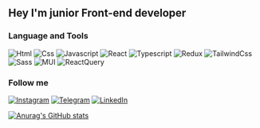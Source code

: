 ## Hey I'm junior Front-end developer

### Language and Tools

![Html](https://img.shields.io/badge/HTML-000000?style=for-the-badge&logo=html&logoColor=000000)
![Css](https://img.shields.io/badge/CSS-000000?style=for-the-badge&logo=css)
![Javascript](https://img.shields.io/badge/Javascript-000000?style=for-the-badge&logo=javascript)
![React](https://img.shields.io/badge/React-000000?style=for-the-badge&logo=react)
![Typescript](https://img.shields.io/badge/Typesript-000000?style=for-the-badge&logo=typescript)
![Redux](https://img.shields.io/badge/Redux-000000?style=for-the-badge&logo=redux)
![TailwindCss](https://img.shields.io/badge/TailwindCss-000000?style=for-the-badge&logo=tailwindcss)
![Sass](https://img.shields.io/badge/Sass-000000?style=for-the-badge&logo=sass)
![MUI](https://img.shields.io/badge/MUI-000000?style=for-the-badge&logo=mui)
![ReactQuery](https://img.shields.io/badge/ReactQuery-000000?style=for-the-badge&logo=reactquery)

### Follow me

[![Instagram](https://img.shields.io/badge/Instagram-000000?style=for-the-badge&logo=instagram&logoColor=AF10AE)](https://www.instagram.com/s.u.l.t.a.n.o.v_00/)
[![Telegram](https://img.shields.io/badge/Telegram-000000?style=for-the-badge&logo=telegram&logoColor=#29A9EA)](https://t.me/diyorbeksultanov)
[![LinkedIn](https://img.shields.io/badge/LinkedIn-000000?style=for-the-badge&logo=linkedin&logoColor=0077B7)](https://www.linkedin.com/in/diyorbek-sultanov-939742264/)

[![Anurag's GitHub stats](https://github-readme-stats.vercel.app/api?username=diyorbek-sultanov&card_width=500&theme=tokyonight&show_icons=true)](https://github.com/anuraghazra/github-readme-stats)
